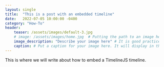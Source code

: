 ```yaml
---
layout: single
title:  "This is a post with an embedded timeline"
date:   2022-07-05 10:00:00 -0400
category: "How-To"
header:
    teaser: /assets/images/default-3.jpg
    # image: /assets/images/home.jpg  # Putting the path to an image here will replace the header image.
    image_description: "Describe your image here" # It is good practice to include an image desription as alt text.
    caption: # Put a caption for your image here. It will display in the bottom right corner of the image.
---
```


This is where we will write about how to embed a TimelineJS timeline.